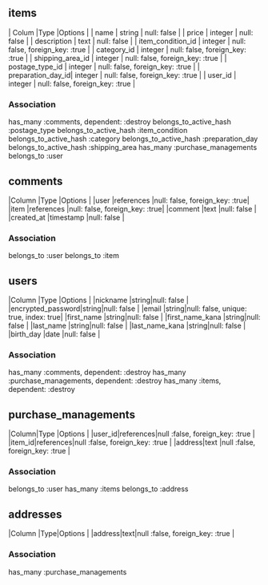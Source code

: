 ## items

| Colum             |Type     |Options                          |
| name              | string  | null: false                     |
| price             | integer | null: false                     |
| description       | text    | null: false                     |
| item_condition_id | integer | null: false, foreign_key: :true |
| category_id       | integer | null: false, foreign_key: :true |
| shipping_area_id  | integer | null: false, foreign_key: :true |
| postage_type_id   | integer | null: false, foreign_key: :true |
| preparation_day_id| integer | null: false, foreign_key: :true |
| user_id           | integer | null: false, foreign_key: :true |


### Association
has_many :comments, dependent: :destroy
belongs_to_active_hash :postage_type
belongs_to_active_hash :item_condition
belongs_to_active_hash :category
belongs_to_active_hash :preparation_day
belongs_to_active_hash :shipping_area
has_many :purchase_managements
belongs_to :user



## comments

|Column      |Type       |Options                        |
|user        |references |null: false, foreign_key: :true|
|item        |references |null: false, foreign_key: :true|
|comment     |text       |null: false                    |
|created_at  |timestamp  |null: false                    |

### Association
belongs_to :user
belongs_to :item



## users

|Column            |Type  |Options                               |
|nickname          |string|null: false                           |
|encrypted_password|string|null: false                           |
|email             |string|null: false, unique: true, index: true|
|first_name        |string|null: false                           |
|first_name_kana   |string|null: false                           |
|last_name         |string|null: false                           |
|last_name_kana    |string|null: false                           |
|birth_day         |date  |null: false                           |

### Association
has_many :comments, dependent: :destroy
has_many :purchase_managements, dependent: :destroy
has_many :items, dependent: :destroy




## purchase_managements

|Column|Type   |Options     |
|user_id|references|null :false, foreign_key: :true |
|item_id|references|null :false, foreign_key: :true |
|address|text      |null :false, foreign_key: :true |

### Association
belongs_to :user
has_many :items
belongs_to :address


## addresses

|Column |Type|Options                         |
|address|text|null :false, foreign_key: :true |

### Association
has_many :purchase_managements


